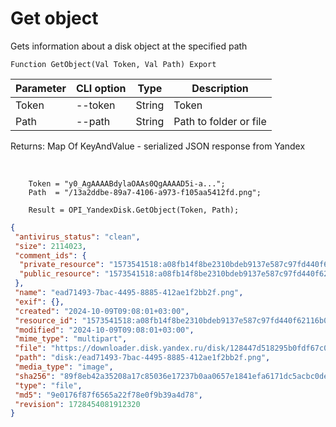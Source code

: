 ﻿---
sidebar_position: 3
---

# Get object
 Gets information about a disk object at the specified path



`Function GetObject(Val Token, Val Path) Export`

  | Parameter | CLI option | Type | Description |
  |-|-|-|-|
  | Token | --token | String | Token |
  | Path | --path | String | Path to folder or file |

  
  Returns:  Map Of KeyAndValue - serialized JSON response from Yandex

<br/>




```bsl title="Code example"
    Token = "y0_AgAAAABdylaOAAs0QgAAAAD5i-a...";
    Path  = "/13a2ddbe-89a7-4106-a973-f105aa5412fd.png";

    Result = OPI_YandexDisk.GetObject(Token, Path);
```
 



```json title="Result"
{
 "antivirus_status": "clean",
 "size": 2114023,
 "comment_ids": {
  "private_resource": "1573541518:a08fb14f8be2310bdeb9137e587c97fd440f62116b0d5b062b23309128e8ea1c",
  "public_resource": "1573541518:a08fb14f8be2310bdeb9137e587c97fd440f62116b0d5b062b23309128e8ea1c"
 },
 "name": "ead71493-7bac-4495-8885-412ae1f2bb2f.png",
 "exif": {},
 "created": "2024-10-09T09:08:01+03:00",
 "resource_id": "1573541518:a08fb14f8be2310bdeb9137e587c97fd440f62116b0d5b062b23309128e8ea1c",
 "modified": "2024-10-09T09:08:01+03:00",
 "mime_type": "multipart",
 "file": "https://downloader.disk.yandex.ru/disk/128447d518295b0fdf67c037329f3a846b7ac273d1c8c89e5e7e603994089df9/67065605/gwThwhLBKYvLhQCNnqAHij5hRQaUGDpwFbEzeIKiqA3i6iiJ6DTQ8YKof9wxzQAbxUj34HxpcU3N1SeCvBE7og%3D%3D?uid=1573541518&filename=ead71493-7bac-4495-8885-412ae1f2bb2f.png&disposition=attachment&hash=&limit=0&content_type=multipart&owner_uid=1573541518&fsize=2114023&hid=03d7263840468e281bd0b238a26e7d0d&media_type=image&tknv=v2&etag=9e0176f87f6565a22f78e0f9b39a4d78",
 "path": "disk:/ead71493-7bac-4495-8885-412ae1f2bb2f.png",
 "media_type": "image",
 "sha256": "89f8eb42a35208a17c85036e17237b0aa0657e1841efa6171dc5acbc0dea9e18",
 "type": "file",
 "md5": "9e0176f87f6565a22f78e0f9b39a4d78",
 "revision": 1728454081912320
}
```
